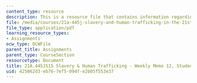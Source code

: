 ```yaml
---
content_type: resource
description: This is a resource file that contains information regarding memo 12a.
file: /media/courses/21a-445j-slavery-and-human-trafficking-in-the-21st-century-spring-2015/425062d3eb767ef5094fe2b05f553e37_MIT21A_445JS15_Memo12a.pdf
file_type: application/pdf
learning_resource_types:
- Assignments
ocw_type: OCWFile
parent_title: Assignments
parent_type: CourseSection
resourcetype: Document
title: 21A.445JS15 Slavery & Human Trafficking - Weekly Memo 12, Student 4
uid: 425062d3-eb76-7ef5-094f-e2b05f553e37
---
```

